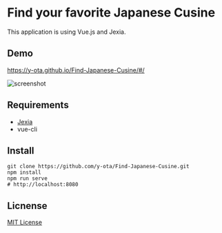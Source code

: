 # Find your favorite Japanese Cusine

This application is using Vue.js and Jexia.

## Demo
https://y-ota.github.io/Find-Japanese-Cusine/#/

![screenshot](https://user-images.githubusercontent.com/8006865/79638074-99a94c80-81be-11ea-9aba-5ea1e30e624b.png)

## Requirements
* [Jexia](https://app.jexia.com/)
* vue-cli

## Install
```
git clone https://github.com/y-ota/Find-Japanese-Cusine.git
npm install
npm run serve
# http://localhost:8080
```

## Licnense

[MIT License](https://github.com/y-ota/Find-Japanese-Cusine/blob/master/LICENSE)



